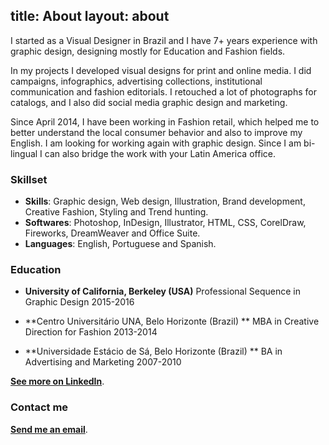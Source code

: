 title: About
layout: about
---
I started as a Visual Designer in Brazil and I have 7+ years experience with graphic design, designing mostly for Education and Fashion fields.

In my projects I developed visual designs for print and online media. I did campaigns, infographics, advertising collections, institutional communication and fashion editorials. I retouched a lot of photographs for catalogs, and I also did social media graphic design and marketing.

Since April 2014, I have been working in Fashion retail, which helped me to better understand the local consumer behavior and also to improve my English. I am looking for working again with graphic design. Since I am bi-lingual I can also bridge the work with your Latin America office.

### Skillset

- **Skills**: Graphic design, Web design, Illustration, Brand development, Creative Fashion, Styling and Trend hunting.
- **Softwares**:  Photoshop, InDesign, Illustrator, HTML, CSS, CorelDraw, Fireworks, DreamWeaver and Office Suite.
- **Languages**: English, Portuguese and Spanish.

### Education

- **University of California, Berkeley (USA)**
Professional Sequence in Graphic Design
2015-2016

- **Centro Universitário UNA, Belo Horizonte (Brazil) **
MBA in Creative Direction for Fashion
2013-2014

- **Universidade Estácio de Sá, Belo Horizonte (Brazil) **
BA in Advertising and Marketing
2007-2010

**[See more on LinkedIn](https://www.linkedin.com/in/cintiaromero)**.

### Contact me

**[Send me an email](mailto:cintiapub+contact@gmail.com)**.